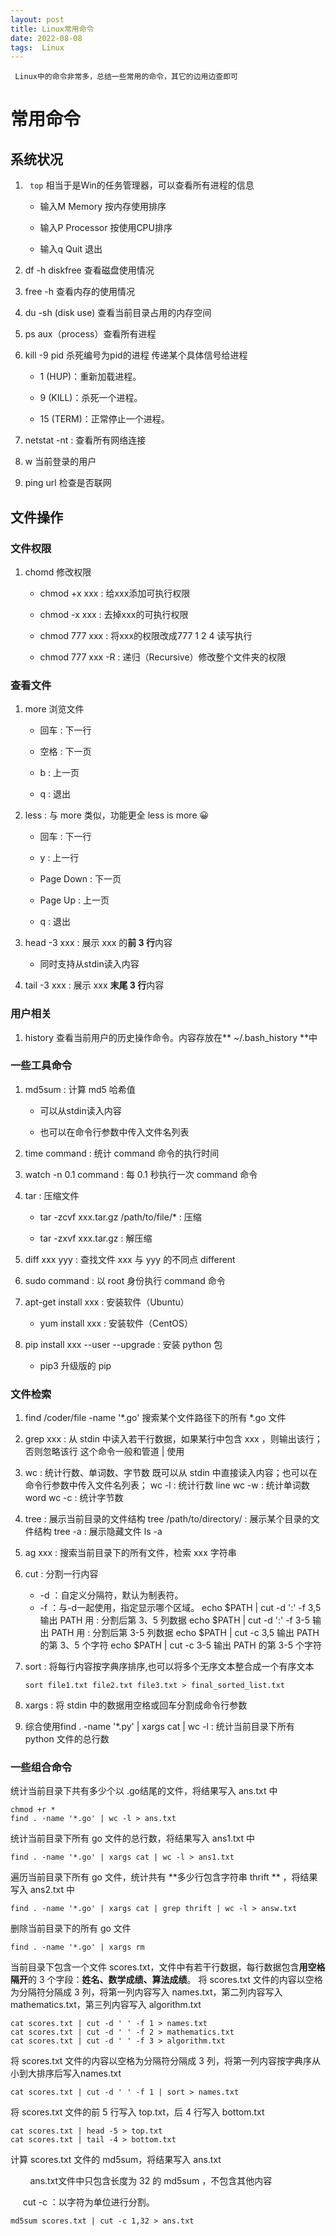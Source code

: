 ```yaml
---
layout: post
title: Linux常用命令
date: 2022-08-08
tags:  Linux
---
```


` Linux中的命令非常多，总结一些常用的命令，其它的边用边查即可`

# 常用命令

## 系统状况

1. ` top` 相当于是Win的任务管理器，可以查看所有进程的信息
   
   - 输入M  Memory 按内存使用排序
   
   - 输入P  Processor 按使用CPU排序
   
   - 输入q  Quit 退出

2. df -h  diskfree 查看磁盘使用情况

3. free -h   查看内存的使用情况

4. du -sh  (disk use)  查看当前目录占用的内存空间

5. ps  aux（process）查看所有进程

6. kill -9 pid    杀死编号为pid的进程  传递某个具体信号给进程
   
   - 1 (HUP)：重新加载进程。
   
   - 9 (KILL)：杀死一个进程。
   
   - 15 (TERM)：正常停止一个进程。

7. netstat -nt : 查看所有网络连接

8. w  当前登录的用户

9. ping url    检查是否联网

## 文件操作

### 文件权限

1. chomd 修改权限
   
   - chmod +x xxx : 给xxx添加可执行权限
   
   - chmod -x xxx : 去掉xxx的可执行权限
   
   - chmod 777 xxx : 将xxx的权限改成777      1 2 4  读写执行
   
   - chmod 777 xxx -R : 递归（Recursive）修改整个文件夹的权限

### 查看文件

1. more 浏览文件
   
   - 回车 : 下一行
   
   - 空格 : 下一页
   
   - b : 上一页
   
   - q : 退出

2. less : 与 more 类似，功能更全  less is more   😀
   
   - 回车 : 下一行
   
   - y : 上一行
   
   - Page Down : 下一页
   
   - Page Up : 上一页
   
   - q : 退出

3. head -3 xxx : 展示 xxx 的**前 3 行**内容
   
   - 同时支持从stdin读入内容

4. tail -3 xxx : 展示 xxx **末尾 3 行**内容

### 用户相关

1. history  查看当前用户的历史操作命令。内容存放在** ~/.bash_history **中 

### 一些工具命令

1. md5sum : 计算 md5 哈希值
   
   - 可以从stdin读入内容
   
   - 也可以在命令行参数中传入文件名列表

2. time command : 统计 command 命令的执行时间

3. watch -n 0.1 command : 每 0.1 秒执行一次 command 命令

4. tar : 压缩文件
   
   - tar -zcvf xxx.tar.gz /path/to/file/* : 压缩
   
   - tar -zxvf xxx.tar.gz : 解压缩

5. diff   xxx yyy : 查找文件 xxx 与 yyy 的不同点  different

6. sudo command : 以 root 身份执行 command 命令

7. apt-get install xxx : 安装软件（Ubuntu）
   
   - yum install xxx : 安装软件（CentOS）

8. pip install xxx --user --upgrade : 安装 python 包
   
   - pip3 升级版的 pip

### 文件检索

1. find  /coder/file  -name  '*.go'   搜索某个文件路径下的所有 *.go 文件

2. grep xxx : 从 stdin 中读入若干行数据，如果某行中包含 xxx ，则输出该行；否则忽略该行   这个命令一般和管道  |  使用

3. wc : 统计行数、单词数、字节数 既可以从 stdin 中直接读入内容；也可以在命令行参数中传入文件名列表；
   wc -l : 统计行数 line
   wc -w : 统计单词数 word
   wc -c : 统计字节数  

4. tree : 展示当前目录的文件结构
   tree /path/to/directory/ :  展示某个目录的文件结构
   tree -a : 展示隐藏文件      ls -a

5. ag xxx : 搜索当前目录下的所有文件，检索 xxx 字符串

6. cut : 分割一行内容  
   
   - -d ：自定义分隔符，默认为制表符。
   - -f ：与-d一起使用，指定显示哪个区域。
     echo \$PATH | cut -d ':' -f 3,5  输出 PATH 用 : 分割后第 3、5 列数据
     echo \$PATH | cut -d ':' -f 3-5   输出 PATH 用 : 分割后第 3-5 列数据
     echo \$PATH | cut -c 3,5    输出 PATH 的第 3、5 个字符
     echo $PATH | cut -c 3-5    输出 PATH 的第 3-5 个字符

7. sort : 将每行内容按字典序排序,也可以将多个无序文本整合成一个有序文本
   ```shell
   sort file1.txt file2.txt file3.txt > final_sorted_list.txt
   ```

8. xargs : 将 stdin 中的数据用空格或回车分割成命令行参数

9. 综合使用find . -name '*.py' | xargs cat | wc -l : 统计当前目录下所有 python 文件的总行数

### 一些组合命令

统计当前目录下共有多少个以 .go结尾的文件，将结果写入 ans.txt 中

```shell
chmod +r *
find . -name '*.go' | wc -l > ans.txt
```



统计当前目录下所有 go 文件的总行数，将结果写入 ans1.txt 中

```shell
find . -name '*.go' | xargs cat | wc -l > ans1.txt
```



遍历当前目录下所有 go 文件，统计共有 **多少行包含字符串 thrift ** ，将结果写入 ans2.txt 中

```shell
find . -name '*.go' | xargs cat | grep thrift | wc -l > answ.txt
```



删除当前目录下的所有 go 文件

```shell
find . -name '*.go' | xargs rm
```



当前目录下包含一个文件 scores.txt，文件中有若干行数据，每行数据包含**用空格隔开**的 3 个字段：**姓名、数学成绩、算法成绩**。
将 scores.txt 文件的内容以空格为分隔符分隔成 3 列，将第一列内容写入 names.txt，第二列内容写入 mathematics.txt，第三列内容写入 algorithm.txt

```shell
cat scores.txt | cut -d ' ' -f 1 > names.txt
cat scores.txt | cut -d ' ' -f 2 > mathematics.txt
cat scores.txt | cut -d ' ' -f 3 > algorithm.txt
```



将 scores.txt 文件的内容以空格为分隔符分隔成 3 列，将第一列内容按字典序从小到大排序后写入names.txt

```shell
cat scores.txt | cut -d ' ' -f 1 | sort > names.txt
```



将 scores.txt 文件的前 5 行写入 top.txt，后 4 行写入 bottom.txt

```shell
cat scores.txt | head -5 > top.txt
cat scores.txt | tail -4 > bottom.txt
```

计算 scores.txt 文件的 md5sum，将结果写入 ans.txt

         ans.txt文件中只包含长度为 32 的 md5sum ，不包含其他内容

          cut       -c ：以字符为单位进行分割。

```shell
md5sum scores.txt | cut -c 1,32 > ans.txt
```
